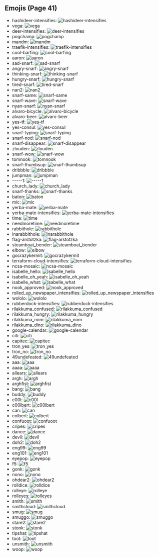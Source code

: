 
## Emojis (Page 41)

* hashideer-intensifies: ![hashideer-intensifies](/output/hashideer-intensifies.gif)
* vega: ![vega](/output/vega.png)
* deer-intensifies: ![deer-intensifies](/output/deer-intensifies.gif)
* pogchamp: ![pogchamp](/output/pogchamp.jpg)
* mandm: ![mandm](/output/mandm.png)
* traefik-intensifies: ![traefik-intensifies](/output/traefik-intensifies.gif)
* cool-barfing: ![cool-barfing](/output/cool-barfing.png)
* aaron: ![aaron](/output/aaron.gif)
* sad-snarf: ![sad-snarf](/output/sad-snarf.png)
* angry-snarf: ![angry-snarf](/output/angry-snarf.png)
* thinking-snarf: ![thinking-snarf](/output/thinking-snarf.png)
* hungry-snarf: ![hungry-snarf](/output/hungry-snarf.png)
* tired-snarf: ![tired-snarf](/output/tired-snarf.png)
* nan2: ![nan2](/output/nan2.png)
* snarf-same: ![snarf-same](/output/snarf-same.png)
* snarf-wave: ![snarf-wave](/output/snarf-wave.png)
* nyan-snarf: ![nyan-snarf](/output/nyan-snarf.png)
* alvaro-bicycle: ![alvaro-bicycle](/output/alvaro-bicycle.png)
* alvaro-beer: ![alvaro-beer](/output/alvaro-beer.png)
* yes-tf: ![yes-tf](/output/yes-tf.png)
* yes-consul: ![yes-consul](/output/yes-consul.png)
* snarf-typing: ![snarf-typing](/output/snarf-typing.png)
* snarf-nod: ![snarf-nod](/output/snarf-nod.png)
* snarf-disappear: ![snarf-disappear](/output/snarf-disappear.png)
* zlouden: ![zlouden](/output/zlouden.png)
* snarf-wow: ![snarf-wow](/output/snarf-wow.png)
* tomnook: ![tomnook](/output/tomnook.png)
* snarf-thumbsup: ![snarf-thumbsup](/output/snarf-thumbsup.png)
* dribbble: ![dribbble](/output/dribbble.gif)
* jumpman: ![jumpman](/output/jumpman.png)
* -----1: ![-----1](/output/-----1.png)
* church_lady: ![church_lady](/output/church_lady.jpg)
* snarf-thanks: ![snarf-thanks](/output/snarf-thanks.png)
* baton: ![baton](/output/baton.png)
* mic: ![mic](/output/mic.png)
* yerba-mate: ![yerba-mate](/output/yerba-mate.png)
* yerba-mate-intensifies: ![yerba-mate-intensifies](/output/yerba-mate-intensifies.gif)
* time: ![time](/output/time.jpg)
* needmoretime: ![needmoretime](/output/needmoretime.jpg)
* rabbithole: ![rabbithole](/output/rabbithole.jpg)
* inarabbithole: ![inarabbithole](/output/inarabbithole.jpg)
* flag-arstotzka: ![flag-arstotzka](/output/flag-arstotzka.jpg)
* steamboat_bender: ![steamboat_bender](/output/steamboat_bender.png)
* elbow: ![elbow](/output/elbow)
* gocrazykermit: ![gocrazykermit](/output/gocrazykermit.gif)
* terraform-cloud-intensifies: ![terraform-cloud-intensifies](/output/terraform-cloud-intensifies.gif)
* ncsa-mosaic: ![ncsa-mosaic](/output/ncsa-mosaic.png)
* isabelle_hello: ![isabelle_hello](/output/isabelle_hello.png)
* isabelle_oh_yeah: ![isabelle_oh_yeah](/output/isabelle_oh_yeah.png)
* isabelle_what: ![isabelle_what](/output/isabelle_what.png)
* nook_approved: ![nook_approved](/output/nook_approved.gif)
* rolled_up_newspaper_intensifies: ![rolled_up_newspaper_intensifies](/output/rolled_up_newspaper_intensifies.gif)
* wololo: ![wololo](/output/wololo.png)
* rubberdock-intensifies: ![rubberdock-intensifies](/output/rubberdock-intensifies.gif)
* rilakkuma_confused: ![rilakkuma_confused](/output/rilakkuma_confused.png)
* rilakkuma_hungry: ![rilakkuma_hungry](/output/rilakkuma_hungry.png)
* rilakkuma_nom: ![rilakkuma_nom](/output/rilakkuma_nom.png)
* rilakkuma_dino: ![rilakkuma_dino](/output/rilakkuma_dino.png)
* google-calendar: ![google-calendar](/output/google-calendar.png)
* citi: ![citi](/output/citi.png)
* capitec: ![capitec](/output/capitec.png)
* tron_yes: ![tron_yes](/output/tron_yes.png)
* tron_no: ![tron_no](/output/tron_no.png)
* 49undefeated: ![49undefeated](/output/49undefeated.jpg)
* aaa: ![aaa](/output/aaa.gif)
* aaaa: ![aaaa](/output/aaaa.gif)
* allears: ![allears](/output/allears.gif)
* argh: ![argh](/output/argh.gif)
* arghfist: ![arghfist](/output/arghfist.gif)
* bang: ![bang](/output/bang.gif)
* buddy: ![buddy](/output/buddy.gif)
* c00l: ![c00l](/output/c00l.gif)
* c00lbert: ![c00lbert](/output/c00lbert.gif)
* can: ![can](/output/can.gif)
* colbert: ![colbert](/output/colbert.gif)
* confuoot: ![confuoot](/output/confuoot.gif)
* cripes: ![cripes](/output/cripes.gif)
* dance: ![dance](/output/dance.gif)
* devil: ![devil](/output/devil.gif)
* doh2: ![doh2](/output/doh2.gif)
* eng99: ![eng99](/output/eng99.gif)
* eng101: ![eng101](/output/eng101.gif)
* eyepop: ![eyepop](/output/eyepop.gif)
* f5: ![f5](/output/f5.gif)
* gonk: ![gonk](/output/gonk.gif)
* nono: ![nono](/output/nono.gif)
* ohdear2: ![ohdear2](/output/ohdear2.png)
* rolldice: ![rolldice](/output/rolldice.gif)
* rolleye: ![rolleye](/output/rolleye.gif)
* rolleyes: ![rolleyes](/output/rolleyes.gif)
* smith: ![smith](/output/smith.gif)
* smithcloud: ![smithcloud](/output/smithcloud.gif)
* smug: ![smug](/output/smug.gif)
* smuggo: ![smuggo](/output/smuggo.gif)
* stare2: ![stare2](/output/stare2.gif)
* stonk: ![stonk](/output/stonk.gif)
* tipshat: ![tipshat](/output/tipshat.gif)
* toot: ![toot](/output/toot.gif)
* unsmith: ![unsmith](/output/unsmith.gif)
* woop: ![woop](/output/woop.gif)
